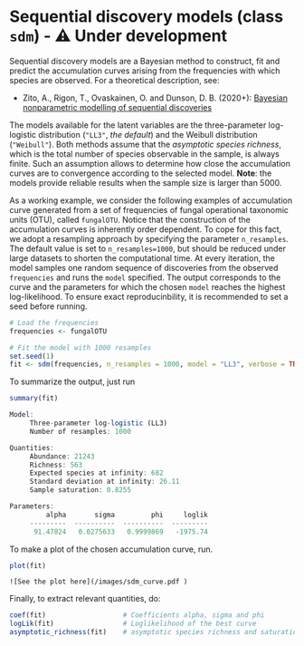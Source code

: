 # Sequential discovery models (class `sdm`) - :warning: Under development

Sequential discovery models are a Bayesian method to construct, fit and predict the accumulation curves arising from the frequencies with which species are observed. For a theoretical description, see:

 * Zito, A., Rigon, T., Ovaskainen, O. and Dunson, D. B. (2020+): [Bayesian nonparametric modelling of sequential discoveries](https://arxiv.org/abs/2011.06629)
 
The models available for the latent variables are the three-parameter log-logistic distribution (`"LL3"`, *the default*) and the Weibull distribution (`"Weibull"`). Both methods assume that the *asymptotic species richness*, which is the total number of species observable in the sample, is always finite. Such an assumption allows to determine how close the accumulation curves are to convergence according to the selected model. **Note**: the models provide reliable results when the sample size is larger than 5000. 

As a working example, we consider the following examples of accumulation curve generated from a set of frequencies of fungal operational taxonomic units (OTU), called `fungalOTU`. Notice that the construction of the accumulation curves is inherently order dependent. To cope for this fact, we adopt a resampling approach by specifying the parameter `n_resamples`. The default value is set to `n_resamples=1000`, but should be reduced under large datasets to shorten the computational time. At every iteration, the model samples one random sequence of discoveries from the observed `frequencies` and runs the `model` specified. The output corresponds to the curve and the parameters for which the chosen `model` reaches the highest log-likelihood. To ensure exact reproducinbility, it is recommended to set a seed before running. 

```R
# Load the frequencies
frequencies <- fungalOTU

# Fit the model with 1000 resamples
set.seed(1) 
fit <- sdm(frequencies, n_resamples = 1000, model = "LL3", verbose = TRUE)
```

To summarize the output, just run
```R
summary(fit)

Model:
	 Three-parameter log-logistic (LL3)
	 Number of resamples: 1000

Quantities:
	 Abundance: 21243
	 Richness: 563
	 Expected species at infinity: 682
	 Standard deviation at infinity: 26.11
	 Sample saturation: 0.8255

Parameters:
	     alpha       sigma         phi     loglik
	 ---------  ----------  ----------  ---------
	  91.47824   0.0275633   0.9999869   -1975.74
```

To make a plot of the chosen accumulation curve, run.
```R
plot(fit)
```

```
![See the plot here](/images/sdm_curve.pdf )
```

Finally, to extract relevant quantities, do:
```R
coef(fit)                   # Coefficients alpha, sigma and phi
logLik(fit)                 # Loglikelihood of the best curve
asymptotic_richness(fit)    # asymptotic species richness and saturation
```

